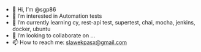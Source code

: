 - 👋 Hi, I’m @sgp86
- 👀 I’m interested in Automation tests
- 🌱 I’m currently learning cy, rest-api test, supertest, chai, mocha, jenkins, docker, ubuntu
- 💞️ I’m looking to collaborate on ...
- 📫 How to reach me: slawekpasx@gmail.com

<!---
sgp86/sgp86 is a ✨ special ✨ repository because its `README.md` (this file) appears on your GitHub profile.
You can click the Preview link to take a look at your changes.
--->
